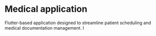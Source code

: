 # Medical application

Flutter-based application designed to streamline patient scheduling and medical documentation management. I
